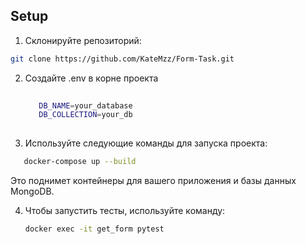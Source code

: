 ## Setup

1. Склонируйте репозиторий:

```bash
git clone https://github.com/KateMzz/Form-Task.git
```

2. Создайте .env в корне проекта

   ```bash
      
      DB_NAME=your_database
      DB_COLLECTION=your_db
      
    ```
3. Используйте следующие команды для запуска проекта:

```bash
   docker-compose up --build
```
Это поднимет контейнеры для вашего приложения и базы данных MongoDB.

4. Чтобы запустить тесты, используйте команду:

    ```bash
    docker exec -it get_form pytest
    ```
##

